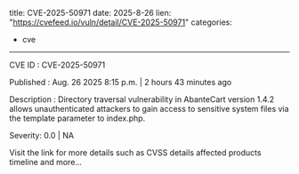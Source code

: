  
title: CVE-2025-50971
date: 2025-8-26
lien: "https://cvefeed.io/vuln/detail/CVE-2025-50971"
categories:
  - cve
---

CVE ID : CVE-2025-50971

Published :  Aug. 26
2025
8:15 p.m. | 2 hours
43 minutes ago

Description : Directory traversal vulnerability in AbanteCart version 1.4.2 allows unauthenticated attackers to gain access to sensitive system files via the template parameter to index.php.

Severity: 0.0 | NA

Visit the link for more details
such as CVSS details
affected products
timeline
and more...
